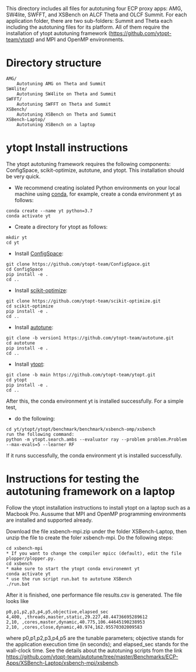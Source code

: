 This directory includes all files for autotuning four ECP proxy apps: AMG, SW4lite, SWFFT, and XSBench on ALCF Theta and OLCF Summit. 
For each application folder, there are two sub-folders: Summit and Theta each including the autotuning files for its platform.
All of them require the installation of ytopt autotuning framework (https://github.com/ytopt-team/ytopt) 
and MPI and OpenMP environments. 

# Directory structure
```
AMG/	
    Autotuning AMG on Theta and Summit
SW4lite/
    Autotuning SW4lite on Theta and Summit
SWFFT/	
    Autotuning SWFFT on Theta and Summit  
XSBench/	
    Autotuning XSBench on Theta and Summit
XSBench-Laptop/	
    Autotuning XSBench on a laptop
```

# ytopt Install instructions
The ytopt autotuning framework requires the following components: ConfigSpace, scikit-optimize, autotune, and ytopt. This installation should be very quick.

* We recommend creating isolated Python environments on your local machine using [conda](https://docs.conda.io/projects/conda/en/latest/index.html), for example, create a conda environment yt as follows:

```
conda create --name yt python=3.7
conda activate yt
```

* Create a directory for ytopt as follows:
```
mkdir yt
cd yt
```

* Install [ConfigSpace](https://github.com/ytopt-team/ConfigSpace.git):
```
git clone https://github.com/ytopt-team/ConfigSpace.git
cd ConfigSpace
pip install -e .
cd ..
```

* Install [scikit-optimize](https://github.com/ytopt-team/scikit-optimize.git):
```
git clone https://github.com/ytopt-team/scikit-optimize.git
cd scikit-optimize
pip install -e .
cd ..
```

* Install [autotune](https://github.com/ytopt-team/autotune.git):
```
git clone -b version1 https://github.com/ytopt-team/autotune.git
cd autotune
pip install -e . 
cd ..
```

* Install [ytopt](https://github.com/ytopt-team/ytopt.git):
```
git clone -b main https://github.com/ytopt-team/ytopt.git
cd ytopt
pip install -e .
cd ..
```

After this, the conda environment yt is installed successfully. For a simple test, 
* do the following:
```
cd yt/ytopt/ytopt/benchmark/benchmark/xsbench-omp/xsbench
run the following command:
python -m ytopt.search.ambs --evaluator ray --problem problem.Problem --max-evals=5 --learner RF
```
If it runs successfully, the conda environment yt is installed successfully.

# Instructions for testing the autotuning framework on a laptop 
Follow the ytopt installation instructions to install ytopt on a laptop such as a Macbook Pro. Aussume that MPI and OpenMP programming environments are installed and supported already. 

Download the file xsbench-mpi.zip under the folder XSBench-Laptop, then unzip the file to create the foler xsbench-mpi. Do the following steps:
```
cd xsbench-mpi
* If you want to change the compiler mpicc (default), edit the file plopper/plopper.py. 
cd xsbench
* make sure to start the ytopt conda environemnt yt 
conda activate yt
* use the run script run.bat to autotune XSBench
./run.bat
```
After it is finished, one performance file results.csv is generated. The file looks like 
```
p0,p1,p2,p3,p4,p5,objective,elapsed_sec
4,400, ,threads,master,static,29.227,48.44736695289612
2,10, ,cores,master,dynamic,40.775,106.44645190238953
2,10, ,cores,close,dynamic,40.974,162.95570302009583
```
where p0,p1,p2,p3,p4,p5 are the tunable parameters; objective stands for the application execution time (in seconds); and elapsed_sec stands for the wall-clock time.
See the details about the autotuning scripts from the link https://github.com/ytopt-team/autotune/tree/master/Benchmarks/ECP-Apps/XSBench-Laptop/xsbench-mpi/xsbench.
